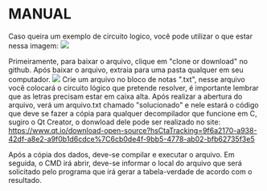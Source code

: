 # MANUAL

Caso queira um exemplo de circuito logico, você pode utilizar o que estar nessa imagem:
![](https://i.ytimg.com/vi/B7uSZmXu94I/maxresdefault.jpg)

Primeiramente, para baixar o arquivo, clique em "clone or download" no github. Após baixar o arquivo, extraia para uma pasta qualquer em seu computador. ![](https://cloud.addictivetips.com/wp-content/uploads/2016/08/github-plus.jpg)
Crie um arquivo no bloco de notas ".txt", nesse arquivo você colocará o circuito lógico que pretende resolver, é importante lembrar que as letras precisam estar em caixa alta.
Após realizar a abertura do arquivo, verá um arquivo.txt chamado "solucionado" e nele estará o código que deve se fazer a cópia para qualquer decompilador que funcione em C, sugiro o Qt Creator, o donwload dele pode ser realizado no site: https://www.qt.io/download-open-source?hsCtaTracking=9f6a2170-a938-42df-a8e2-a9f0b1d6cdce%7C6cb0de4f-9bb5-4778-ab02-bfb62735f3e5


Após a cópia dos dados, deve-se compilar e executar o arquivo.
Em seguida, o CMD irá abrir, deve-se informar o local do arquivo que será solicitado pelo programa que irá gerar a tabela-verdade de acordo com o resultado.
